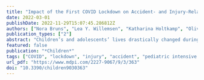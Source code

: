 ```yaml
---
title: "Impact of the First COVID Lockdown on Accident- and Injury-Related Pediatric Intensive Care Admissions in Germany—A Multicenter Study"
date: 2022-03-01
publishDate: 2022-11-29T15:07:45.286812Z
authors: ["Nora Bruns", "Lea Y. Willemsen", "Katharina Holtkamp", "Oliver Kamp", "Marcel Dudda", "Bernd Kowall", "Andreas Stang", "Florian Hey", "Judith Blankenburg", "Hemmen Sabir", "Frank Eifinger", "Hans Fuchs", "Roland Haase", "Clemens Andrée", "Michael Heldmann", "Jenny Potratz", "Daniel Kurz", "Anja Schumann", "Merle Müller-Knapp", "Nadine Mand", "Claus Doerfel", "Peter Dahlem", "Tobias Rothoeft", "Manuel Ohlert", "Katrin Silkenbäumer", "Frank Dohle", "Fithri Indraswari", "Frank Niemann", "Peter Jahn", "Michael Merker", "Nicole Braun", "Francisco Brevis Nunez", "Matthias Engler", "Konrad Heimann", "Gerhard K. Wolf", "Dominik Wulf", "Saskia Hankel", "Holger Freymann", "Nicolas Allgaier", "Felix Knirsch", "Martin Dercks", "Julia Reinhard", "Marc Hoppenz", "Ursula Felderhoff-Müser", "Christian Dohna-Schwake"]
publication_types: ["2"]
abstract: "Children’s and adolescents’ lives drastically changed during COVID lockdowns worldwide. To compare accident- and injury-related admissions to pediatric intensive care units (PICU) during the first German COVID lockdown with previous years, we conducted a retrospective multicenter study among 37 PICUs (21.5% of German PICU capacities). A total of 1444 admissions after accidents or injuries during the first lockdown period and matched periods of 2017–2019 were reported and standardized morbidity ratios (SMR) were calculated. Total PICU admissions due to accidents/injuries declined from an average of 366 to 346 (SMR 0.95 (CI 0.85–1.05)). Admissions with trauma increased from 196 to 212 (1.07 (0.93–1.23). Traffic accidents and school/kindergarten accidents decreased (0.77 (0.57–1.02 and 0.26 (0.05–0.75)), whereas household and leisure accidents increased (1.33 (1.06–1.66) and 1.34 (1.06–1.67)). Less neurosurgeries and more visceral surgeries were performed (0.69 (0.38–1.16) and 2.09 (1.19–3.39)). Non-accidental non-suicidal injuries declined (0.73 (0.42–1.17)). Suicide attempts increased in adolescent boys (1.38 (0.51–3.02)), but decreased in adolescent girls (0.56 (0.32–0.79)). In summary, changed trauma mechanisms entailed different surgeries compared to previous years. We found no evidence for an increase in child abuse cases requiring intensive care. The increase in suicide attempts among boys demands investigation."
featured: false
publication: "*Children*"
tags: ["COVID", "lockdown", "injury", "accident", "pediatric intensive care", "trauma"]
url_pdf: "https://www.mdpi.com/2227-9067/9/3/363"
doi: "10.3390/children9030363"
---
```


